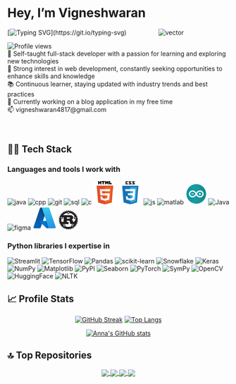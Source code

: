 <h1> Hey, I’m Vigneshwaran </h1>

<img src="./images/Hand coding-rafiki.png" width="32%" alt="vector" align="right"> 

[![Typing SVG](https://readme-typing-svg.herokuapp.com?font=Montserrat&color=blue&vCenter=true&lines=Full-stack+Developer+💻🌐;Curious+Learner+🌟;Coder+💻;)](https://git.io/typing-svg)

<img src="https://komarev.com/ghpvc/?username=vigneshwaran-48&style=flat-square&color=blue" alt="Profile views"/>
<div align = "left">
  🌟 Self-taught full-stack developer with a passion for learning and exploring new technologies<br>
  🚀 Strong interest in web development, constantly seeking opportunities to enhance skills and knowledge<br>
  📚 Continuous learner, staying updated with industry trends and best practices<br>
  🤖 Currently working on a blog application in my free time<br>
  📫 vigneshwaran4817@gmail.com <br> 

  </div>
<br>

</div>

<br>

## 👩‍💻 Tech Stack
### Languages and tools I work with
<div>
<img height="55" alt="java" src="https%3A%2F%2Fwww.cleanpng.com%2Fpng-java-programming-language-selenium-computer-softwa-6860232%2F&psig=AOvVaw2LzEj7M8-q75-NKFMUtyE2&ust=1709565791613000&source=images&cd=vfe&opi=89978449&ved=0CBMQjRxqFwoTCKD7_v-y2IQDFQAAAAAdAAAAABAS">
<img height="55" alt="cpp" src="images/534-5342172_c-language-course-c-logo-removebg-preview (1).png">
<img width="75" alt="git" src="./images/git-removebg-preview.png">
<img height="48" alt="sql" src="./images/sql2-compressed-1-removebg-preview.png">
<img height="50" alt="c" src="https://fekir.info/img/c-logo.png">
<img height="53" alt="html" src="https://raw.githubusercontent.com/github/explore/5c058a388828bb5fde0bcafd4bc867b5bb3f26f3/topics/html/html.png">
<img height="53" alt="css" src="https://raw.githubusercontent.com/github/explore/80688e429a7d4ef2fca1e82350fe8e3517d3494d/topics/css/css.png"> 
<img height="45" alt="js" src="./images/456-4562295_library-of-javascript-icon-graphic-freeuse-png-files-removebg-preview.png">
<img height="48" alt="matlab" src="./images/Matlab1-removebg-preview-removebg-preview.png">
<img height="48" alt="arduino" src="https://raw.githubusercontent.com/github/explore/80688e429a7d4ef2fca1e82350fe8e3517d3494d/topics/arduino/arduino.png"> 
<img height="60" alt="Java" src="./images/pnghut_java-programmer-computer-programming-logo-language.png">
<img height="45" alt="figma" src="https://upload.wikimedia.org/wikipedia/commons/thumb/3/33/Figma-logo.svg/800px-Figma-logo.svg.png"> 
<img height="55" alt="azure" src="https://raw.githubusercontent.com/github/explore/80688e429a7d4ef2fca1e82350fe8e3517d3494d/topics/azure/azure.png">
<img height="45" alt="rust" src="https://raw.githubusercontent.com/github/explore/80688e429a7d4ef2fca1e82350fe8e3517d3494d/topics/rust/rust.png">
</div>

### Python libraries I expertise in
![Streamlit](https://img.shields.io/badge/Streamlit-royalblue.svg?style=for-the-badge&logo=Streamlit&logoColor=white)
![TensorFlow](https://img.shields.io/badge/TensorFlow-%23FF6F00.svg?style=for-the-badge&logo=TensorFlow&logoColor=white)
![Pandas](https://img.shields.io/badge/pandas-%23150458.svg?style=for-the-badge&logo=pandas&logoColor=white)
![scikit-learn](https://img.shields.io/badge/scikit--learn-%23F7931E.svg?style=for-the-badge&logo=scikit-learn&logoColor=white)
![Snowflake](https://img.shields.io/badge/snowflake-blue.svg?style=for-the-badge&logo=snowflake&logoColor=white)
![Keras](https://img.shields.io/badge/Keras-%23D00000.svg?style=for-the-badge&logo=Keras&logoColor=white)
![NumPy](https://img.shields.io/badge/numpy-%23013243.svg?style=for-the-badge&logo=numpy&logoColor=white)
![Matplotlib](https://img.shields.io/badge/matplotlib-orange.svg?style=for-the-badge&logo=matplotlib&logoColor=white)
![PyPI](https://img.shields.io/badge/PyPI-purple.svg?style=for-the-badge&logo=PyPI&logoColor=white)
![Seaborn](https://img.shields.io/badge/Seaborn-red.svg?style=for-the-badge&logo=Seaborn&logoColor=white)
![PyTorch](https://img.shields.io/badge/PyTorch-darkpink.svg?style=for-the-badge&logo=PyTorch&logoColor=white)
![SymPy](https://img.shields.io/badge/SymPy-teal.svg?style=for-the-badge&logo=Sympy&logoColor=white)
![OpenCV](https://img.shields.io/badge/OpenCV-coral.svg?style=for-the-badge&logo=OpenCV&logoColor=white)
![HuggingFace](https://img.shields.io/badge/HuggingFace-yellow.svg?style=for-the-badge&logo=HuggingFace&logoColor=white)
![NLTK](https://img.shields.io/badge/NLTK-grey.svg?style=for-the-badge&logo=NLTK&logoColor=white)


## 📈 Profile Stats
<div align = "center">
  
[![GitHub Streak](http://github-readme-streak-stats.herokuapp.com?user=vigneshwaran-48&theme=transparent&hide_border=true)](https://git.io/streak-stats)           [![Top Langs](https://github-readme-stats.vercel.app/api/top-langs/?username=vigneshwaran-48&layout=compact&theme=transparent&hide_border=true)](https://github.com/vigneshwaran-48/github-readme-stats)

[![Anna's GitHub stats](https://github-readme-stats.vercel.app/api?username=vigneshwaran-48&show_icons=true&theme=transparent&hide_border=true&hide_title=true)](https://github.com/vigneshwaran-48)
</p>
  </div>

## 🔝 Top Repositories
<div align = "center">
<a href="https://github.com/vigneshwaran-48/Book-Recommendation">
  <img align="center" src="https://github-readme-stats.vercel.app/api/pin/?username=vigneshwaran-48&repo=blog&theme=transparent" />
</a>
<a href="https://github.com/vigneshwaran-48/Stock-Market-Advisor">
  <img align="center" src="https://github-readme-stats.vercel.app/api/pin/?username=vigneshwaran-48&repo=blog-app&theme=transparent" />
</a>
<a href="https://github.com/vigneshwaran-48/Code-Translator">
  <img align="center" src="https://github-readme-stats.vercel.app/api/pin/?username=vigneshwaran-48&repo=TaskManager&theme=transparent" />
</a>
<a href="https://github.com/vigneshwaran-48/CareerWise">
  <img align="center" src="https://github-readme-stats.vercel.app/api/pin/?username=vigneshwaran-48&repo=TaskManagerUI&theme=transparent" />
</a>
</div>

<!---
vigneshwaran-48/vigneshwaran-48 is a ✨ special ✨ repository because its `README.md` (this file) appears on your GitHub profile.
You can click the Preview link to take a look at your changes.
--->
